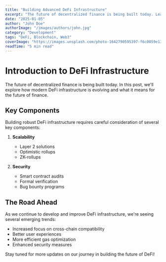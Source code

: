 ```yaml
---
title: "Building Advanced DeFi Infrastructure"
excerpt: "The future of decentralized finance is being built today. Learn how we're developing cutting-edge infrastructure."
date: "2025-01-05"
author: "John Doe"
authorImage: "/images/authors/john.jpg"
category: "Development"
tags: "DeFi, Blockchain, Web3"
coverImage: "https://images.unsplash.com/photo-1642790595397-f6c0059e1354"
readTime: "5 min read"
---
```


# Introduction to DeFi Infrastructure

The future of decentralized finance is being built today. In this post, we'll explore how modern DeFi infrastructure is evolving and what it means for the future of finance.

## Key Components

Building robust DeFi infrastructure requires careful consideration of several key components:

1. **Scalability**
   - Layer 2 solutions
   - Optimistic rollups
   - ZK-rollups

2. **Security**
   - Smart contract audits
   - Formal verification
   - Bug bounty programs

## The Road Ahead

As we continue to develop and improve DeFi infrastructure, we're seeing several emerging trends:

- Increased focus on cross-chain compatibility
- Better user experiences
- More efficient gas optimization
- Enhanced security measures

Stay tuned for more updates on our journey in building the future of DeFi!
